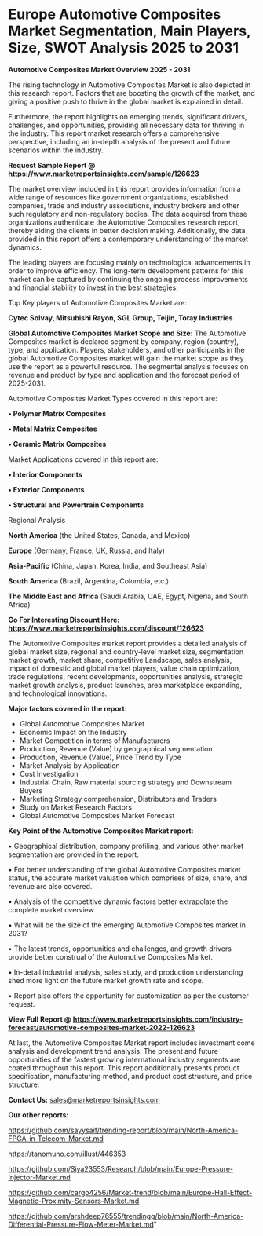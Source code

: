 # Europe Automotive Composites Market Segmentation, Main Players, Size, SWOT Analysis 2025 to 2031

<Strong> Automotive Composites Market Overview 2025 - 2031</strong>

The rising technology in Automotive Composites Market is also depicted in this research report. Factors that are boosting the growth of the market, and giving a positive push to thrive in the global market is explained in detail.

Furthermore, the report highlights on emerging trends, significant drivers, challenges, and opportunities, providing all necessary data for thriving in the industry. This report market research offers a comprehensive perspective, including an in-depth analysis of the present and future scenarios within the industry.

<strong>Request Sample Report @ <a href=https://www.marketreportsinsights.com/sample/126623>https://www.marketreportsinsights.com/sample/126623</a></strong>

The market overview included in this report provides information from a wide range of resources like government organizations, established companies, trade and industry associations, industry brokers and other such regulatory and non-regulatory bodies. The data acquired from these organizations authenticate the Automotive Composites research report, thereby aiding the clients in better decision making. Additionally, the data provided in this report offers a contemporary understanding of the market dynamics.

The leading players are focusing mainly on technological advancements in order to improve efficiency. The long-term development patterns for this market can be captured by continuing the ongoing process improvements and financial stability to invest in the best strategies.

Top Key players of Automotive Composites Market are:

<strong>Cytec Solvay, Mitsubishi Rayon, SGL Group, Teijin, Toray Industries</strong>

<strong><b>Global Automotive Composites Market Scope and Size:</b></strong>
The Automotive Composites market is declared segment by company, region (country), type, and application. Players, stakeholders, and other participants in the global Automotive Composites market will gain the market scope as they use the report as a powerful resource. The segmental analysis focuses on revenue and product by type and application and the forecast period of 2025-2031.

Automotive Composites Market Types covered in this report are:

<strong>• Polymer Matrix Composites

• Metal Matrix Composites

• Ceramic Matrix Composites</strong>

Market Applications covered in this report are:

<strong>• Interior Components

• Exterior Components

• Structural and Powertrain Components</strong> 

Regional Analysis

<strong>North America</strong> (the United States, Canada, and Mexico)

<strong>Europe</strong> (Germany, France, UK, Russia, and Italy)

<strong>Asia-Pacific</strong> (China, Japan, Korea, India, and Southeast Asia)

<strong>South America</strong> (Brazil, Argentina, Colombia, etc.)

<strong>The Middle East and Africa</strong> (Saudi Arabia, UAE, Egypt, Nigeria, and South Africa)

<strong>Go For Interesting Discount Here: <a href=https://www.marketreportsinsights.com/discount/126623>https://www.marketreportsinsights.com/discount/126623</a></strong>

The Automotive Composites market report provides a detailed analysis of global market size, regional and country-level market size, segmentation market growth, market share, competitive Landscape, sales analysis, impact of domestic and global market players, value chain optimization, trade regulations, recent developments, opportunities analysis, strategic market growth analysis, product launches, area marketplace expanding, and technological innovations.

<strong><b>Major factors covered in the report:</b></strong>
<ul>
  <li>Global Automotive Composites Market </li>
  <li>Economic Impact on the Industry</li>
  <li>Market Competition in terms of Manufacturers</li>
  <li>Production, Revenue (Value) by geographical segmentation</li>
  <li>Production, Revenue (Value), Price Trend by Type</li>
  <li>Market Analysis by Application</li>
  <li>Cost Investigation</li>
  <li>Industrial Chain, Raw material sourcing strategy and Downstream Buyers</li>
  <li>Marketing Strategy comprehension, Distributors and Traders</li>
  <li>Study on Market Research Factors</li>
  <li>Global Automotive Composites Market Forecast</li>
</ul>

<strong><b>Key Point of the Automotive Composites Market report:</b></strong>

• Geographical distribution, company profiling, and various other market segmentation are provided in the report.

• For better understanding of the global Automotive Composites market status, the accurate market valuation which comprises of size, share, and revenue are also covered.

• Analysis of the competitive dynamic factors better extrapolate the complete market overview

• What will be the size of the emerging Automotive Composites market in 2031?

• The latest trends, opportunities and challenges, and growth drivers provide better construal of the Automotive Composites Market.

• In-detail industrial analysis, sales study, and production understanding shed more light on the future market growth rate and scope.

• Report also offers the opportunity for customization as per the customer request.

<strong><b>View Full Report @ <a href=https://www.marketreportsinsights.com/industry-forecast/automotive-composites-market-2022-126623>https://www.marketreportsinsights.com/industry-forecast/automotive-composites-market-2022-126623</a></b></strong>


At last, the Automotive Composites Market report includes investment come analysis and development trend analysis. The present and future opportunities of the fastest growing international industry segments are coated throughout this report. This report additionally presents product specification, manufacturing method, and product cost structure, and price structure.

<strong>Contact Us:</strong>
sales@marketreportsinsights.com

<strong>Our other reports:</strong>

<a href=https://github.com/sayysaif/trending-report/blob/main/North-America-FPGA-in-Telecom-Market.md>https://github.com/sayysaif/trending-report/blob/main/North-America-FPGA-in-Telecom-Market.md</a>

<a href=https://tanomuno.com/illust/446353>https://tanomuno.com/illust/446353</a>

<a href=https://github.com/Siya23553/Research/blob/main/Europe-Pressure-Injector-Market.md>https://github.com/Siya23553/Research/blob/main/Europe-Pressure-Injector-Market.md</a>

<a href=https://github.com/cargo4256/Market-trend/blob/main/Europe-Hall-Effect-Magnetic-Proximity-Sensors-Market.md>https://github.com/cargo4256/Market-trend/blob/main/Europe-Hall-Effect-Magnetic-Proximity-Sensors-Market.md</a>

<a href=https://github.com/arshdeep76555/trendingg/blob/main/North-America-Differential-Pressure-Flow-Meter-Market.md>https://github.com/arshdeep76555/trendingg/blob/main/North-America-Differential-Pressure-Flow-Meter-Market.md</a>"
